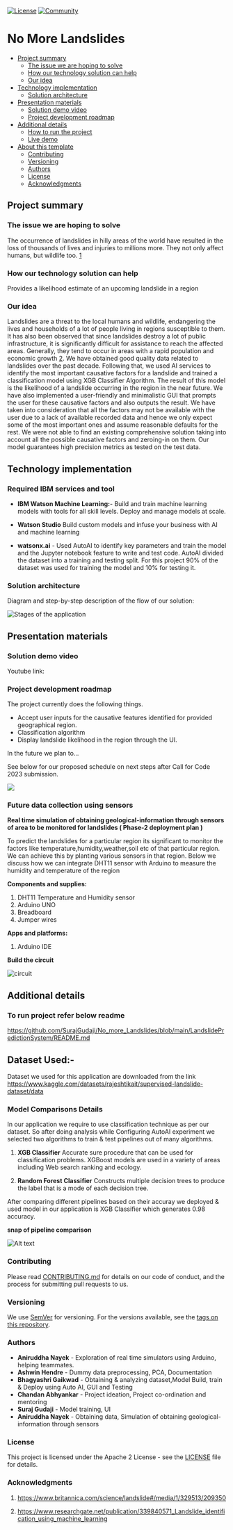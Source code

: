 [![License](https://img.shields.io/badge/License-Apache2-blue.svg)](https://www.apache.org/licenses/LICENSE-2.0) [![Community](https://img.shields.io/badge/Join-Community-blue)](https://developer.ibm.com/callforcode/solutions/projects/get-started/)

# No More Landslides

- [Project summary](#project-summary)
  - [The issue we are hoping to solve](#the-issue-we-are-hoping-to-solve)
  - [How our technology solution can help](#how-our-technology-solution-can-help)
  - [Our idea](#our-idea)
- [Technology implementation](#technology-implementation)
  - [Solution architecture](#solution-architecture)
- [Presentation materials](#presentation-materials)
  - [Solution demo video](#solution-demo-video)
  - [Project development roadmap](#project-development-roadmap)
- [Additional details](#additional-details)
  - [How to run the project](#how-to-run-the-project)
  - [Live demo](#live-demo)
- [About this template](#about-this-template)
  - [Contributing](#contributing)
  - [Versioning](#versioning)
  - [Authors](#authors)
  - [License](#license)
  - [Acknowledgments](#acknowledgments)


## Project summary

### The issue we are hoping to solve
The occurrence of landslides in hilly areas of the world have resulted in the loss of thousands of lives and injuries to millions more. They not only affect humans, but wildlife too.  [1](#acknowledgments)

### How our technology solution can help

Provides a likelihood estimate of an upcoming landslide in a region

### Our idea
Landslides are a threat to the local humans and wildlife, endangering the lives and households of a lot of people living in regions susceptible to them. It has also been observed that since landslides destroy a lot of public infrastructure, it is significantly difficult for assistance to reach the affected areas. Generally, they tend to occur in areas with a rapid population and economic growth  [2](#acknowledgments). We have obtained good quality data related to landslides over the past decade. Following that, we used AI services to identify the most important causative factors for a landslide and trained a classification model using XGB Classifier Algorithm. The result of this model is the likelihood of a landslide occurring in the region in the near future. We have also implemented a user-friendly and minimalistic GUI that prompts the user for these causative factors and also outputs the result. We have taken into consideration that all the factors may not be available with the user due to a lack of available recorded data and hence we only expect some of the most important ones and assume reasonable defaults for the rest. We were not able to find an existing comprehensive solution taking into account all the possible causative factors and zeroing-in on them. Our model guarantees high precision metrics as tested on the test data.

## Technology implementation

### Required IBM services and tool

- **IBM Watson Machine Learning:**- Build and train machine learning models with tools for all skill levels. Deploy and manage models at scale.

- **Watson Studio**
Build custom models and infuse your business with AI and machine learning

- **watsonx.ai**  - Used AutoAI to identify key parameters and train the model and the Jupyter notebook feature to write and test code.
AutoAI divided the dataset into a training and testing split. For this project 90% of the dataset was used for training the model and 10% for testing it.




### Solution architecture

Diagram and step-by-step description of the flow of our solution:

![Stages of the application](./docs/design/stages.svg)


## Presentation materials

### Solution demo video

Youtube link: 

### Project development roadmap

The project currently does the following things.

- Accept user inputs for the causative features identified for provided geographical region.
- Classification algorithm
- Display landslide likelihood in the region through the UI.

In the future we plan to...

See below for our proposed schedule on next steps after Call for Code 2023 submission.

![](./docs/design/future.svg)

### Future data collection using sensors
**Real time simulation of obtaining geological-information through sensors of area to be monitored for landslides ( Phase-2 deployment plan )**

To predict the landslides for a particular region its significant to monitor the factors like temperature,humidity,weather,soil etc of
that particular region.
We can achieve this by planting various sensors in that region. Below we discuss how we can integrate DHT11 sensor with Arduino to measure the humidity and temperature of the region

**Components and supplies:**
1. DHT11 Temperature and Humidity sensor
2. Arduino UNO
3. Breadboard
4. Jumper wires

**Apps and platforms:**
1. Arduino IDE

**Build the circuit**

![circuit](https://github.com/AniruddhaNayek/No_more_Landslides/assets/99787465/671bf584-e6e8-49ed-95a9-1759dae11343)

## Additional details

### To run project refer below readme
https://github.com/SurajGudaji/No_more_Landslides/blob/main/LandslidePredictionSystem/README.md

## Dataset Used:-
Dataset we used for this application are
downloaded from the link https://www.kaggle.com/datasets/rajeshtikait/supervised-landslide-dataset/data

### Model Comparisons Details
In our application we require to use classification technique as per our dataset. So after doing analysis while Configuring AutoAI experiment we selected two algorithms to train & test pipelines out of many algorithms.
1. **XGB Classifier**
Accurate sure procedure that can be used for classification problems. XGBoost models are used in a variety of areas including Web search ranking and ecology.

2. **Random Forest Classifier**
Constructs multiple decision trees to produce the label that is a mode of each decision tree.

After comparing different pipelines based on their accuray we deployed & used model in our application is XGB Classifier which generates 0.98 accuracy. 

**snap of pipeline comparison**

 ![Alt text](/LandslidePredictionSystem/snapshots/pipeline.png)


### Contributing

Please read [CONTRIBUTING.md](CONTRIBUTING.md) for details on our code of conduct, and the process for submitting pull requests to us.

### Versioning

We use [SemVer](http://semver.org/) for versioning. For the versions available, see the [tags on this repository](https://github.com/no-more-landslides/no-more-landslides/tags).

### Authors

- **Aniruddha Nayek** - Exploration of real time simulators using Arduino, helping teammates.
- **Ashwin Hendre** - Dummy data preprocessing, PCA, Documentation
- **Bhagyashri Gaikwad** - Obtaining & analyzing dataset,Model Build, train & Deploy using Auto AI, GUI and Testing
- **Chandan Abhyankar** - Project ideation, Project co-ordination and mentoring
- **Suraj Gudaji** - Model training, UI
- **Aniruddha Nayek** - Obtaining data, Simulation of obtaining geological-information through sensors

### License

This project is licensed under the Apache 2 License - see the [LICENSE](LICENSE) file for details.

### Acknowledgments

1. https://www.britannica.com/science/landslide#/media/1/329513/209350 

2. https://www.researchgate.net/publication/339840571_Landslide_identification_using_machine_learning

